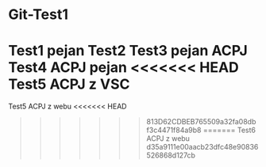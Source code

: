 # Git-Test1


Test1 pejan
Test2
Test3 pejan ACPJ
Test4 ACPJ pejan
<<<<<<< HEAD
Test5 ACPJ z VSC
=======
Test5 ACPJ z webu
<<<<<<< HEAD
>>>>>>> 813D62CDBEB765509a32fa08dbf3c4471f84a9b8
=======
Test6 ACPJ z webu
>>>>>>> d35a9111e00aacb23dfc48e90836526868d127cb
